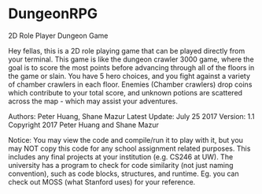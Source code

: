 # DungeonRPG
2D Role Player Dungeon Game

Hey fellas, this is a 2D role playing game that can be played directly from your terminal. This game is like the
dungeon crawler 3000 game, where the goal is to score the most points before advancing through all of the floors
in the game or slain. You have 5 hero choices, and you fight against a variety of chamber crawlers in each floor.
Enemies (Chamber crawlers) drop coins which contribute to your total score, and unknown potions are scattered 
across the map - which may assist your adventures.

Authors: Peter Huang, Shane Mazur 
Latest Update: July 25 2017
Version: 1.1
Copyright 2017 Peter Huang and Shane Mazur

Notice: You may view the code and compile/run it to play with it, but you may NOT copy this code for any school
assignment related purposes. This includes any final projects at your institution (e.g. CS246 at UW). The university
has a program to check for code similarity (not just naming convention), such as code blocks, structures, and runtime.
Eg. you can check out MOSS (what Stanford uses) for your reference.
